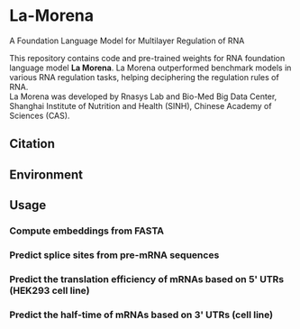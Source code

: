 # La-Morena
A Foundation Language Model for Multilayer Regulation of RNA

This repository contains code and pre-trained weights for RNA foundation language model **La Morena**. La Morena outperformed benchmark models in various RNA regulation tasks, helping deciphering the regulation rules of RNA.  
La Morena was developed by Rnasys Lab and Bio-Med Big Data Center, Shanghai Institute of Nutrition and Health (SINH), Chinese Academy of Sciences (CAS).

## Citation

## Environment


## Usage

### Compute embeddings from FASTA

### Predict splice sites from pre-mRNA sequences

### Predict the translation efficiency of mRNAs based on 5' UTRs (HEK293 cell line)

### Predict the half-time of mRNAs based on 3' UTRs (cell line)

